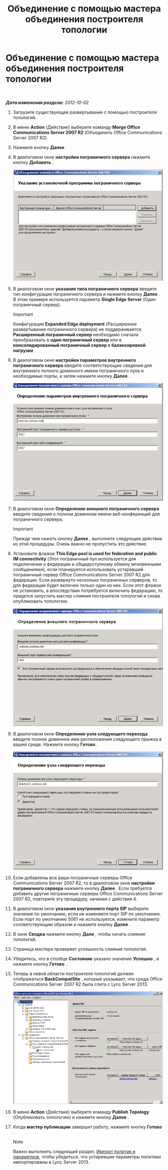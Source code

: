 ﻿---
title: Объединение с помощью мастера объединения построителя топологии
TOCTitle: Объединение с помощью мастера объединения построителя топологии
ms:assetid: c3f3c425-dab6-4dcd-bf0e-d7fde05f2ebf
ms:mtpsurl: https://technet.microsoft.com/ru-ru/library/JJ205243(v=OCS.15)
ms:contentKeyID: 49311105
ms.date: 05/19/2016
mtps_version: v=OCS.15
ms.translationtype: HT
---

# Объединение с помощью мастера объединения построителя топологии

 

_**Дата изменения раздела:** 2012-10-02_

1.  Загрузите существующее развертывание с помощью построителя топологий.

2.  В меню **Action** (Действие) выберите команду **Merge Office Communications Server 2007 R2** (Объединить Office Communications Server 2007 R2).

3.  Нажмите кнопку **Далее** .

4.  В диалоговом окне **настройки пограничного сервера** нажмите кнопку **Добавить** .
    
    ![Мастер объединения топологии, страница настройки пограничного сервера](images/JJ205243.cdca609d-d4d5-47d9-9ff8-8b1daa4106e1(OCS.15).jpg "Мастер объединения топологии, страница настройки пограничного сервера")  

5.  В диалоговом окне **указания типа пограничного сервера** введите тип конфигурации пограничного сервера и нажмите кнопку **Далее** . В этом примере используется параметр **Single Edge Server** (Один пограничный сервер).
    
    > [!IMPORTANT]  
    > Конфигурация <strong>Expanded Edge deployment</strong> (Расширенное развертывание пограничного сервера) не поддерживается. <strong>Расширенный пограничный сервер</strong> необходимо сначала преобразовать в <strong>один пограничный сервер</strong> или в <strong>консолидированный пограничный сервер с балансировкой нагрузки</strong> .

6.  В диалоговом окне **настройки параметров внутреннего пограничного сервера** введите соответствующие сведения для внутреннего полного доменного имени пограничного пула и необходимые порты, а затем нажмите кнопку **Далее** .
    
    ![Диалоговое окно настройки параметров внутреннего пограничного сервера](images/JJ205243.dd664761-839c-4ac8-bd1a-5525589dfbb0(OCS.15).jpg "Диалоговое окно настройки параметров внутреннего пограничного сервера")  

7.  В диалоговом окне **Определение внешнего пограничного сервера** введите сведения о полном доменном имени веб-конференций для пограничного сервера.
    
    > [!IMPORTANT]  
    > Прежде чем нажать кнопку <strong>Далее</strong> , выполните следующее действие из этой процедуры. Очень важно не пропустить это действие.

8.  Установите флажок **This Edge pool is used for federation and public IM connectivity** (Этот пограничный пул используется для подключения к федерации и общедоступному обмену мгновенными сообщениями), если планируется использовать устаревший пограничный сервер Office Communications Server 2007 R2 для федерации. Если развернуто несколько пограничных серверов, то для федерации будет включен только один из них. Если этот флажок не установить, а впоследствии потребуется включить федерацию, то придется запустить мастер слияния построителя топологий и снова опубликовать топологию.
    
    ![Диалоговое окно пограничного сервера, страница определения внешнего пограничного сервера](images/JJ205243.32e97ce5-92f0-477e-8125-5d2ece237b13(OCS.15).jpg "Диалоговое окно пограничного сервера, страница определения внешнего пограничного сервера")  

9.  В диалоговом окне **Определение узла следующего перехода** введите полное доменное имя расположения следующего прыжка в вашей среде. Нажмите кнопку **Готово** .
    
    ![Диалоговое окно пограничного сервера, страница указания следующего прыжка](images/JJ205243.e734ee0d-f91c-4f3f-8ae6-248ecabcf678(OCS.15).jpg "Диалоговое окно пограничного сервера, страница указания следующего прыжка")  

10. Если добавлены все ваши пограничные серверы Office Communications Server 2007 R2, то в диалоговом окне **настройки пограничного сервера** нажмите кнопку **Далее** . Если требуется добавить другие пограничные серверы Office Communications Server 2007 R2, повторите эту процедуру, начиная с действия 4.

11. В диалоговом окне **указания внутреннего порта SIP** выберите значение по умолчанию, если не изменяете порт SIP по умолчанию. Если порт по умолчанию 5061 не используется, измените параметр соответствующим образом и нажмите кнопку **Далее** .

12. В окне **Сводка** нажмите кнопку **Дале** , чтобы начать слияние топологий.

13. Страница мастера проверяет успешность слияния топологий.

14. Убедитесь, что в столбце **Состояние** указано значение **Успешно** , и нажмите кнопку **Готово** .

15. Теперь в левой области построителя топологий должен отображаться **BackCompatSite** , который указывает, что среда Office Communications Server 2007 R2 была слита с Lync Server 2013.
    
    ![Построитель топологий, отображающий объединенную топологию](images/JJ205243.62751c76-f018-4c6d-bb48-c61ef8974d31(OCS.15).jpg "Построитель топологий, отображающий объединенную топологию")  

16. В меню **Action** (Действие) выберите команду **Publish Topology** (Опубликовать топологию) и нажмите кнопку **Далее** .

17. Когда **мастер публикации** завершит работу, нажмите кнопку **Готово** .
    
    > [!NOTE]  
    > Важно выполнить следующий раздел, <a href="import-policies-and-settings.md">Импорт политик и параметров</a>, чтобы убедиться, что устаревшие параметры политики импортированы в Lync Server 2013.
